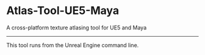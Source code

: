 # Atlas-Tool-UE5-Maya
A cross-platform texture atlasing tool for UE5 and Maya
________________________________

This tool runs from the Unreal Engine command line.
